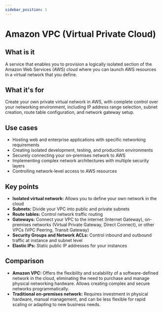 ```yaml
---
sidebar_position: 1
---
```


# Amazon VPC (Virtual Private Cloud)

## What is it
A service that enables you to provision a logically isolated section of the Amazon Web Services (AWS) cloud where you can launch AWS resources in a virtual network that you define.

## What it's for
Create your own private virtual network in AWS, with complete control over your networking environment, including IP address range selection, subnet creation, route table configuration, and network gateway setup.

## Use cases
- Hosting web and enterprise applications with specific networking requirements
- Creating isolated development, testing, and production environments
- Securely connecting your on-premises network to AWS
- Implementing complex network architectures with multiple security layers
- Controlling network-level access to AWS resources

## Key points
- **Isolated virtual network:** Allows you to define your own network in the cloud
- **Subnets:** Divide your VPC into public and private subnets
- **Route tables:** Control network traffic routing
- **Gateways:** Connect your VPC to the internet (Internet Gateway), on-premises networks (Virtual Private Gateway, Direct Connect), or other VPCs (VPC Peering, Transit Gateway)
- **Security Groups and Network ACLs:** Control inbound and outbound traffic at instance and subnet level
- **Elastic IPs:** Static public IP addresses for your instances

## Comparison
- **Amazon VPC:** Offers the flexibility and scalability of a software-defined network in the cloud, eliminating the need to purchase and manage physical networking hardware. Allows creating complex and secure networks programmatically.
- **Traditional on-premises network:** Requires investment in physical hardware, manual management, and can be less flexible for rapid scaling or adapting to new business needs. 